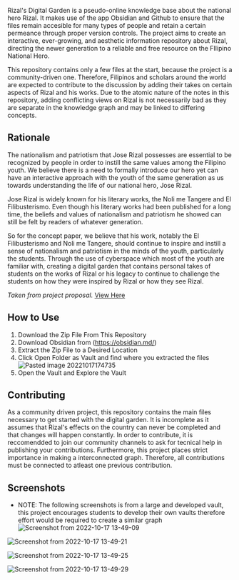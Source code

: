 Rizal's Digital Garden is a pseudo-online knowledge base about the national hero Rizal. It makes use of the app Obsidian and Github to ensure that the files remain accesible for many types of people and retain a certain permeance through proper version controls. The project aims to create an interactive, ever-growing, and aesthetic information repository about Rizal, directing the newer generation to a reliable and free resource on the FIlipino National Hero.

This repository contains only a few files at the start, because the project is a community-driven one. Therefore, Filipinos and scholars around the world are expected to contribute to the discussion by adding their takes on certain aspects of Rizal and his works. Due to the atomic nature of the notes in this repository, adding conflicting views on Rizal is not necessarily bad as they are separate in the knowledge graph and may be linked to differing concepts.

## Rationale 
The nationalism and patriotism that Jose Rizal possesses are essential to be recognized by people in order to instill the same values among the Filipino youth. We believe there is a need to formally introduce our hero yet can have an interactive approach with the youth of the same generation as us towards understanding the life of our national hero, Jose Rizal.

Jose Rizal is widely known for his literary works, the Noli me Tangere and El
Filibusterismo. Even though his literary works had been published for a long time, the beliefs and values of nationalism and patriotism he showed can still be felt by readers of whatever generation.

So for the concept paper, we believe that his work, notably the El Filibusterismo and Noli me Tangere, should continue to inspire and instill a sense of nationalism and patriotism in the minds of the youth, particularly the students. Through the use of cyberspace which most of the youth are familiar with, creating a digital garden that contains personal takes of students on the works of Rizal or his legacy to continue to challenge the students on how they were inspired by Rizal or how they see Rizal.

*Taken from project proposal.* [View Here](https://drive.google.com/file/d/1kgMgjoiZZH8MXNaUaOKqYL7nZh3c7J6P/view?usp=sharing)

## How to Use
1. Download the Zip File From This Repository
2. Download Obsidian from (https://obsidian.md/)
3. Extract the Zip File to a Desired Location
4. Click Open Folder as Vault and find where you extracted the files
![Pasted image 20221017174735](https://user-images.githubusercontent.com/107348394/196151947-a7f9e2a7-3603-4d29-ad58-b7505cc29cb5.png)
5. Open the Vault and Explore the Vault

## Contributing
As a community driven project, this repository contains the main files necessary to get started with the digital garden. It is incomplete as it assumes that Rizal's effects on the country can never be completed and that changes will happen constantly. In order to contribute, it is reccomendded to join our community channels to ask for tecnical help in publishing your contributions. Furthermore, this project places strict importance in making a interconnected graph. Therefore, all contributions must be connected to atleast one previous contribution. 

## Screenshots
* NOTE: The following screenshots is from a large and developed vault, this project encourages students to develop their own vaults therefore effort would be required to create a similar graph
![Screenshot from 2022-10-17 13-49-09](https://user-images.githubusercontent.com/107348394/196152035-e03ac87f-44d2-4549-8556-fd7116066488.png)

![Screenshot from 2022-10-17 13-49-21](https://user-images.githubusercontent.com/107348394/196152106-e66ce9c7-44b6-46b3-8491-22fd50c8b354.png)

![Screenshot from 2022-10-17 13-49-25](https://user-images.githubusercontent.com/107348394/196152145-fb72053e-d308-4f0e-806b-f14edbb27fcf.png)

![Screenshot from 2022-10-17 13-49-29](https://user-images.githubusercontent.com/107348394/196152243-c581f23b-a46b-4463-a3bc-4fea987d17eb.png)
